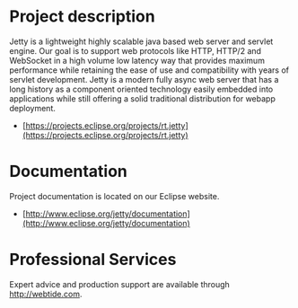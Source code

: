 Project description
============

Jetty is a lightweight highly scalable java based web server and servlet engine.
Our goal is to support web protocols like HTTP, HTTP/2 and WebSocket in a high
volume low latency way that provides maximum performance while retaining the ease
of use and compatibility with years of servlet development. Jetty is a modern
fully async web server that has a long history as a component oriented technology
easily embedded into applications while still offering a solid traditional
distribution for webapp deployment.

- [https://projects.eclipse.org/projects/rt.jetty](https://projects.eclipse.org/projects/rt.jetty)

Documentation
============

Project documentation is located on our Eclipse website.

- [http://www.eclipse.org/jetty/documentation](http://www.eclipse.org/jetty/documentation)

Professional Services
============

Expert advice and production support are available through http://webtide.com.
